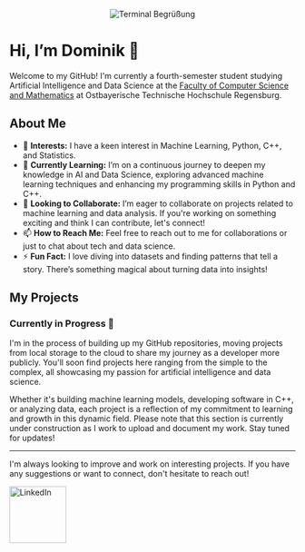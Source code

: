 <p align="center">
  <img src="https://i.imgur.com/qtzt8Lz.gif" alt="Terminal Begrüßung">
</p>

# Hi, I’m Dominik 👋

Welcome to my GitHub! I'm currently a fourth-semester student studying Artificial Intelligence and Data Science at the [Faculty of Computer Science and Mathematics](https://informatik-mathematik.oth-regensburg.de) at Ostbayerische Technische Hochschule Regensburg.

## About Me

- 👀 **Interests:** I have a keen interest in Machine Learning, Python, C++, and Statistics.
- 🌱 **Currently Learning:** I’m on a continuous journey to deepen my knowledge in AI and Data Science, exploring advanced machine learning techniques and enhancing my programming skills in Python and C++.
- 💞️ **Looking to Collaborate:** I’m eager to collaborate on projects related to machine learning and data analysis. If you're working on something exciting and think I can contribute, let's connect!
- 📫 **How to Reach Me:** Feel free to reach out to me for collaborations or just to chat about tech and data science.
- ⚡ **Fun Fact:** I love diving into datasets and finding patterns that tell a story. There’s something magical about turning data into insights!

## My Projects
### Currently in Progress 🚧

I'm in the process of building up my GitHub repositories, moving projects from local storage to the cloud to share my journey as a developer more publicly. You'll soon find projects here ranging from the simple to the complex, all showcasing my passion for artificial intelligence and data science.

Whether it's building machine learning models, developing software in C++, or analyzing data, each project is a reflection of my commitment to learning and growth in this dynamic field. Please note that this section is currently under construction as I work to upload and document my work. Stay tuned for updates!


---

I'm always looking to improve and work on interesting projects. If you have any suggestions or want to connect, don't hesitate to reach out!

<a href="https://www.linkedin.com/in/dominik-hommer-4bb808287">
  <img align="left" width="100px" src="https://img.shields.io/badge/LinkedIn-%230077B5.svg?&style=flat-square&logo=linkedin&logoColor=white" alt="LinkedIn" />
</a>

<!---
DominikHommer/DominikHommer is a ✨ special ✨ repository because its `README.md` (this file) appears on your GitHub profile.
You can click the Preview link to take a look at your changes.
--->
